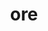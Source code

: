 ---
category: 3-letters
denotation: null
name: ore
reference_link: https://www.etymonline.com/word/ore
root_language: null
root_name: null
title: ore
type: free
word_sums:
- respelling: ore
  sum: 'Ore + '
---